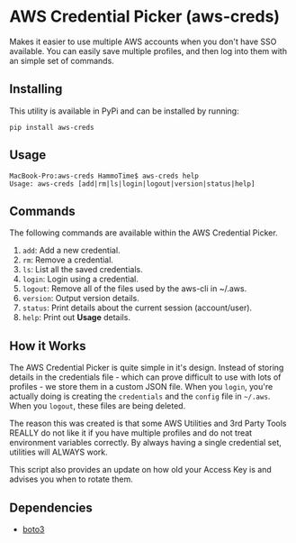 # AWS Credential Picker (aws-creds)
Makes it easier to use multiple AWS accounts when you don't have SSO available. You can easily save multiple profiles, and then log into them with an simple set of commands.

## Installing

This utility is available in PyPi and can be installed by running:
```
pip install aws-creds
```

## Usage

```
MacBook-Pro:aws-creds HammoTime$ aws-creds help
Usage: aws-creds [add|rm|ls|login|logout|version|status|help]
```

## Commands

The following commands are available within the AWS Credential Picker.

1. ```add```: Add a new credential.
2. ```rm```: Remove a credential.
3. ```ls```: List all the saved credentials.
4. ```login```: Login using a credential.
5. ```logout```: Remove all of the files used by the aws-cli in ~/.aws.
6. ```version```: Output version details.
7. ```status```: Print details about the current session (account/user).
8. ```help```: Print out **Usage** details.

## How it Works
The AWS Credential Picker is quite simple in it's design. Instead of storing details in the credentials file - which can prove difficult to use with lots of profiles - we store them in a custom JSON file. When you ```login```, you're actually doing is creating the ```credentials``` and the ```config``` file in ```~/.aws```. When you ```logout```, these files are being deleted.

The reason this was created is that some AWS Utilities and 3rd Party Tools REALLY do not like it if you have multiple profiles and do not treat environment variables correctly. By always having a single credential set, utilities will ALWAYS work.

This script also provides an update on how old your Access Key is and advises you when to rotate them.

## Dependencies

- [boto3](https://pypi.org/project/boto3/)